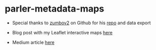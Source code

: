 # parler-metadata-maps

* Special thanks to [zumbov2](https://github.com/zumbov2) on Github for his [repo](https://github.com/zumbov2/parler-video-metadata) and data export

* Blog post with my Leaflet interactive maps [here](https://databreadcrumbs.com/posts/2021-01-16-parler-metadata/)
* Medium article [here](https://parmsam.medium.com/parler-metadata-in-leaflet-57ac25a198b1)
